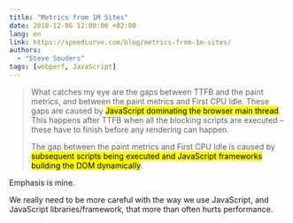 ```yaml
---
title: "Metrics from 1M Sites"
date: 2018-12-06 12:00:00 +02:00
lang: en
link: https://speedcurve.com/blog/metrics-from-1m-sites/
authors:
  - "Steve Souders"
tags: [webperf, JavaScript]
---
```


> What catches my eye are the gaps between TTFB and the paint metrics, and between the paint metrics and First CPU Idle. These gaps are caused by <mark>JavaScript dominating the browser main thread</mark>. This happens after TTFB when all the blocking scripts are executed – these have to finish before any rendering can happen.
>
> The gap between the paint metrics and First CPU Idle is caused by <mark>subsequent scripts being executed and JavaScript frameworks building the DOM dynamically</mark>.

Emphasis is mine.

We really need to be more careful with the way we use JavaScript, and JavaScript libraries/framework, that more than often hurts performance.
